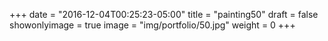 
+++
date = "2016-12-04T00:25:23-05:00"
title = "painting50"
draft = false
showonlyimage = true
image = "img/portfolio/50.jpg"
weight = 0
+++
